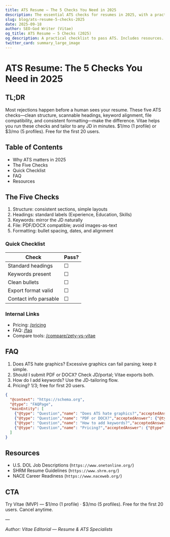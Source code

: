 ```yaml
---
title: ATS Resume — The 5 Checks You Need in 2025
description: The essential ATS checks for resumes in 2025, with a practical checklist and links.
slug: blog/ats-resume-5-checks-2025
date: 2025-09-18
author: SEO-God Writer (Vitae)
og_title: ATS Resume — 5 Checks (2025)
og_description: A practical checklist to pass ATS. Includes resources.
twitter_card: summary_large_image
---
```


# ATS Resume: The 5 Checks You Need in 2025

## TL;DR
Most rejections happen before a human sees your resume. These five ATS checks—clean structure, scannable headings, keyword alignment, file compatibility, and consistent formatting—make the difference. Vitae helps you run these checks and tailor to any JD in minutes. $1/mo (1 profile) or $3/mo (5 profiles). Free for the first 20 users.

## Table of Contents
- Why ATS matters in 2025
- The Five Checks
- Quick Checklist
- FAQ
- Resources

## The Five Checks
1. Structure: consistent sections, simple layouts
2. Headings: standard labels (Experience, Education, Skills)
3. Keywords: mirror the JD naturally
4. File: PDF/DOCX compatible; avoid images-as-text
5. Formatting: bullet spacing, dates, and alignment

### Quick Checklist
| Check | Pass? |
|---|---|
| Standard headings | ☐ |
| Keywords present | ☐ |
| Clean bullets | ☐ |
| Export format valid | ☐ |
| Contact info parsable | ☐ |

### Internal Links
- Pricing: [/pricing](/pricing)
- FAQ: [/faq](/faq)
- Compare tools: [/compare/zety-vs-vitae](/compare/zety-vs-vitae)

## FAQ
1. Does ATS hate graphics? Excessive graphics can fail parsing; keep it simple.
2. Should I submit PDF or DOCX? Check JD/portal; Vitae exports both.
3. How do I add keywords? Use the JD-tailoring flow.
4. Pricing? $1/$3; free for first 20 users.

```json
{
  "@context": "https://schema.org",
  "@type": "FAQPage",
  "mainEntity": [
    {"@type": "Question","name": "Does ATS hate graphics?","acceptedAnswer": {"@type": "Answer","text": "Heavy graphics can fail parsing. Keep text-based layouts."}},
    {"@type": "Question","name": "PDF or DOCX?","acceptedAnswer": {"@type": "Answer","text": "Use what the portal requests; Vitae exports both."}},
    {"@type": "Question","name": "How to add keywords?","acceptedAnswer": {"@type": "Answer","text": "Mirror the job description with Vitae’s tailoring."}},
    {"@type": "Question","name": "Pricing?","acceptedAnswer": {"@type": "Answer","text": "$1/mo or $3/mo; free for first 20 users."}}
  ]
}
```

## Resources
- U.S. DOL Job Descriptions (`https://www.onetonline.org/`)
- SHRM Resume Guidelines (`https://www.shrm.org/`)
- NACE Career Readiness (`https://www.naceweb.org/`)

## CTA
Try Vitae (MVP) — $1/mo (1 profile) · $3/mo (5 profiles). Free for the first 20 users. Cancel anytime.

—

_Author: Vitae Editorial — Resume & ATS Specialists_


